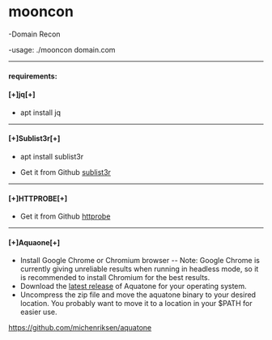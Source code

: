 # mooncon
-Domain Recon

-usage: ./mooncon domain.com

--------------------

#### requirements:

#### [+]jq[+]

- apt install jq

--------------------

#### [+]Sublist3r[+]

- apt install sublist3r

- Get it from Github [sublist3r](https://github.com/aboul3la/Sublist3r.git)

--------------------

#### [+]HTTPROBE[+]

- Get it from Github [httprobe](github.com/tomnomnom/httprobe)

--------------------

#### [+]Aquaone[+]

- Install Google Chrome or Chromium browser -- Note: Google Chrome is currently giving unreliable results when running in headless mode, so it is recommended to install Chromium for the best results.
- Download the [latest release](https://github.com/michenriksen/aquatone/releases/latest) of Aquatone for your operating system. 
- Uncompress the zip file and move the aquatone binary to your desired location. You probably want to move it to a location in your $PATH for easier use.

https://github.com/michenriksen/aquatone


